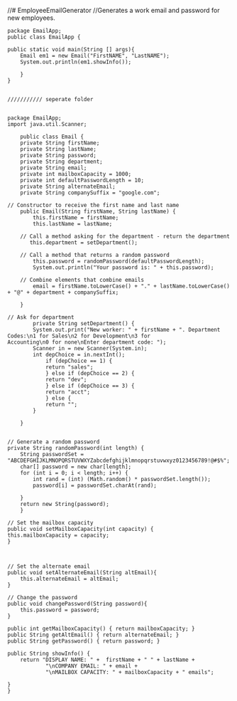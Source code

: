//# EmployeeEmailGenerator
//Generates a work email and password for new employees.



    package EmailApp;
    public class EmailApp {

    public static void main(String [] args){
        Email em1 = new Email("FirstNAME", "LastNAME");
        System.out.println(em1.showInfo());

        }
    }


    /////////// seperate folder


    package EmailApp;
    import java.util.Scanner;

        public class Email {
        private String firstName;
        private String lastName;
        private String password;
        private String department;
        private String email;
        private int mailboxCapacity = 1000;
        private int defaultPasswordLength = 10;
        private String alternateEmail;
        private String companySuffix = "google.com";

    // Constructor to receive the first name and last name
        public Email(String firstName, String lastName) {
            this.firstName = firstName;
            this.lastName = lastName;

        // Call a method asking for the department - return the department
           this.department = setDepartment();

        // Call a method that returns a random password
            this.password = randomPassword(defaultPasswordLength);
            System.out.println("Your password is: " + this.password);

        // Combine elements that combine emails
            email = firstName.toLowerCase() + "." + lastName.toLowerCase() + "@" + department + companySuffix;

        }

    // Ask for department
            private String setDepartment() {
            System.out.print("New worker: " + firstName + ". Department Codes:\n1 for Sales\n2 for Development\n3 for                     Accounting\n0 for none\nEnter department code: ");
            Scanner in = new Scanner(System.in);
            int depChoice = in.nextInt();
                if (depChoice == 1) {
                return "sales";
                } else if (depChoice == 2) {
                return "dev";
                } else if (depChoice == 3) {
                return "acct";
                } else {
                return "";
            }

        }


    // Generate a random password
    private String randomPassword(int length) {
        String passwordSet = "ABCDEFGHIJKLMNOPQRSTUVWXYZabcdefghijklmnopqrstuvwxyz0123456789!@#$%";
        char[] password = new char[length];
        for (int i = 0; i < length; i++) {
            int rand = (int) (Math.random() * passwordSet.length());
            password[i] = passwordSet.charAt(rand);

        }
        return new String(password);
        }

    // Set the mailbox capacity
    public void setMailboxCapacity(int capacity) {
    this.mailboxCapacity = capacity;
    }



    // Set the alternate email
    public void setAlternateEmail(String altEmail){
        this.alternateEmail = altEmail;
    }

    // Change the password
    public void changePassword(String password){
        this.password = password;
    }

    public int getMailboxCapacity() { return mailboxCapacity; }
    public String getAltEmail() { return alternateEmail; }
    public String getPassword() { return password; }

    public String showInfo() {
        return "DISPLAY NAME: " +  firstName + " " + lastName +
                "\nCOMPANY EMAIL: " + email +
                "\nMAILBOX CAPACITY: " + mailboxCapacity + " emails";

    }
    }
